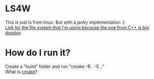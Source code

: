 # LS4W
This is just ls from linux. But with a janky implementation :)\
[Link for the file system that I'm using because the one from C++ is big doodoo](https://github.com/gulrak/filesystem)

# How do I run it?
Create a "build" folder and run "cmake -B . -S .."\
What is [cmake](https://cmake.org/cmake/help/latest/guide/tutorial/index.html)?
